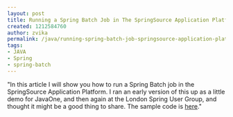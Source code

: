 ```yaml
---
layout: post
title: Running a Spring Batch Job in The SpringSource Application Platform
created: 1212584760
author: zvika
permalink: /java/running-spring-batch-job-springsource-application-platform
tags:
- JAVA
- Spring
- spring-batch
---
```

<p><span class="thmr_call" id="thmr_42"><span class="thmr_call" id="thmr_6">&quot;In this article I will show you how to run a Spring Batch job in the SpringSource Application Platform. I ran an early version of this up as a little demo for JavaOne, and then again at the London Spring User Group, and thought it might be a good thing to share. The sample code is <a href="http://blog.springsource.com/main/wp-content/uploads/2008/06/batch-ap-blog-v2.zip">here</a>.&quot;</span></span></p>
